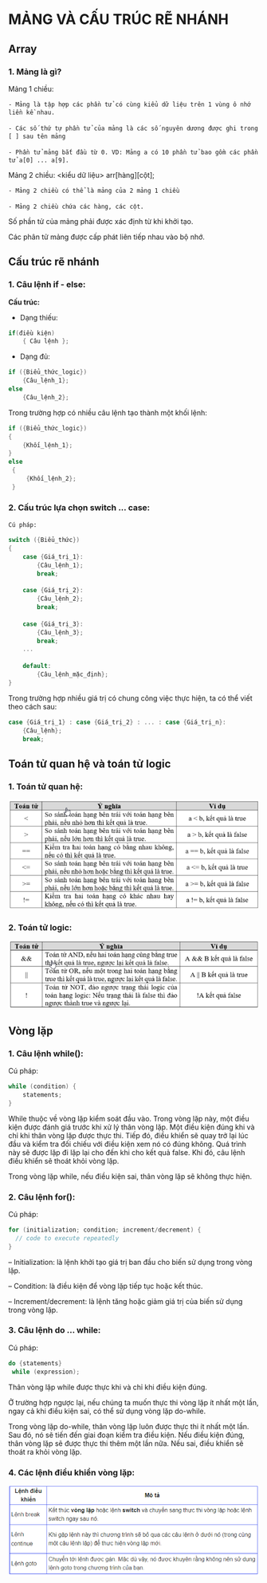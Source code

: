 # MẢNG VÀ CẤU TRÚC RẼ NHÁNH

## Array

### 1. Mảng là gì?
	
Mảng 1 chiều:

	- Mảng là tập hợp các phần tử có cùng kiểu dữ liệu trên 1 vùng ô nhớ liền kề nhau.
	
	- Các số thứ tự phần tử của mảng là các số nguyên dương được ghi trong [ ] sau tên mảng 
	
	- Phần tử mảng bắt đầu từ 0. VD: Mảng a có 10 phần tử bao gồm các phần tử a[0] ... a[9].

Mảng 2 chiều: <kiểu dữ liệu> arr[hàng][cột];
	
	- Mảng 2 chiều có thể là mảng của 2 mảng 1 chiều
	
	- Mảng 2 chiều chứa các hàng, các cột.
	
Số phần tử của mảng phải được xác định từ khi khởi tạo.

Các phân tử mảng được cấp phát liên tiếp nhau vào bộ nhớ.
	
	
## Cấu trúc rẽ nhánh

### 1. Câu lệnh if - else:

**Cấu trúc:** 
	
- Dạng thiếu: 
```c 
if(điều kiện)
	{ Câu lệnh };
```

- Dạng đủ:
		
```c
if ({Biểu_thức_logic})
    {Câu_lệnh_1};
else 
    {Câu_lệnh_2};
```
	
Trong trường hợp có nhiều câu lệnh tạo thành một khối lệnh:
```c
if ({Biểu_thức_logic})
{
    {Khối_lệnh_1};
}
else 
 {
     {Khối_lệnh_2};
 }
```

### 2. Cấu trúc lựa chọn switch ... case:

	Cú pháp:	
```c
switch ({Biểu_thức})
{
    case {Giá_trị_1}:
        {Câu_lệnh_1};
        break;
        
    case {Giá_trị_2}:
        {Câu_lệnh_2};
        break;
        
    case {Giá_trị_3}:
        {Câu_lệnh_3};
        break;
    ...
        
    default:
        {Câu_lệnh_mặc_định};
}    
```

Trong trường hợp nhiều giá trị có chung công việc thực hiện, ta có thể viết theo cách sau:
```c
case {Giá_trị_1} : case {Giá_trị_2} : ... : case {Giá_trị_n}:
    {Câu_lệnh};
    break;
```

## Toán tử quan hệ và toán tử logic

### 1. Toán tử quan hệ:

![anh](Toan_tu_quan_he.png)

### 2. Toán tử logic:

![anh](Toan_tu_logic.png)

## Vòng lặp

### 1. Câu lệnh while():

Cú pháp:

```c 
while (condition) {
    statements;
}
```

While thuộc về vòng lặp kiểm soát đầu vào. Trong vòng lặp này, một điều kiện được đánh giá trước khi xử lý thân vòng lặp. Một điều kiện đúng khi và chỉ khi thân vòng lặp được thực thi. Tiếp đó, điều khiển sẽ quay trở lại lúc đầu và kiểm tra đối chiếu với điều kiện xem nó có đúng không. Quá trình này sẽ được lặp đi lặp lại cho đến khi cho kết quả false. Khi đó, câu lệnh điều khiển sẽ thoát khỏi vòng lặp.

Trong vòng lặp while, nếu điều kiện sai, thân vòng lặp sẽ không thực hiện.

### 2. Câu lệnh for():

Cú pháp:

```c
for (initialization; condition; increment/decrement) {
  // code to execute repeatedly
}
```

– Initialization: là lệnh khởi tạo giá trị ban đầu cho biến sử dụng trong vòng lặp.

– Condition: là điều kiện để vòng lặp tiếp tục hoặc kết thúc.

– Increment/decrement: là lệnh tăng hoặc giảm giá trị của biến sử dụng trong vòng lặp.

### 3. Câu lệnh do ... while:
Cú pháp:

```c
do {statements} 
 while (expression);
```
Thân vòng lặp while được thực khi và chỉ khi điều kiện đúng. 

Ở trường hợp ngược lại, nếu chúng ta muốn thực thi vòng lặp ít nhất một lần, ngay cả khi điều kiện sai, có thể sử dụng vòng lặp do-while.

Trong vòng lặp do-while, thân vòng lặp luôn được thực thi ít nhất một lần. Sau đó, nó sẽ tiến đến giai đoạn kiểm tra điều kiện. Nếu điều kiện đúng, thân vòng lặp sẽ được thực thi thêm một lần nữa. Nếu sai, điều khiển sẽ thoát ra khỏi vòng lặp.

### 4. Các lệnh điều khiển vòng lặp:
![anh](Lenh_dieu_khien_vong_lap.png)

